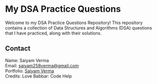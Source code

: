 
# My DSA Practice Questions

Welcome to my DSA Practice Questions Repository! This repository contains a collection of Data Structures and Algorithms (DSA) questions that I have practiced, along with their solutions.


## Contact

Name: Saiyam Verma  
Email: [saiyam258verma@gmail.com](mailto:vermasaiyam9@gmail.com)   
Portfolio: [Saiyam Verma](https://saiyams-portfolio.vercel.app)   
Credits: Love Babbar: Code Help
